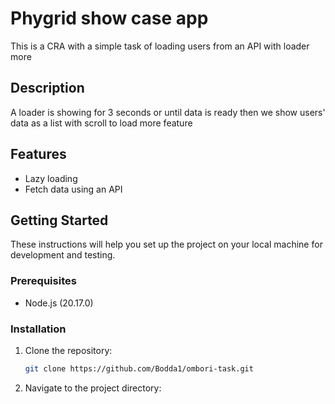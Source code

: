 # Phygrid show case app

This is a CRA with a simple task of loading users from an API with loader more

## Description

A loader is showing for 3 seconds or until data is ready then we show users' data
as a list with scroll to load more feature

## Features

- Lazy loading
- Fetch data using an API

## Getting Started

These instructions will help you set up the project on your local machine for development and testing.

### Prerequisites

- Node.js (20.17.0)

### Installation

1. Clone the repository:
   ```bash
   git clone https://github.com/Bodda1/ombori-task.git
   ```

2. Navigate to the project directory:
